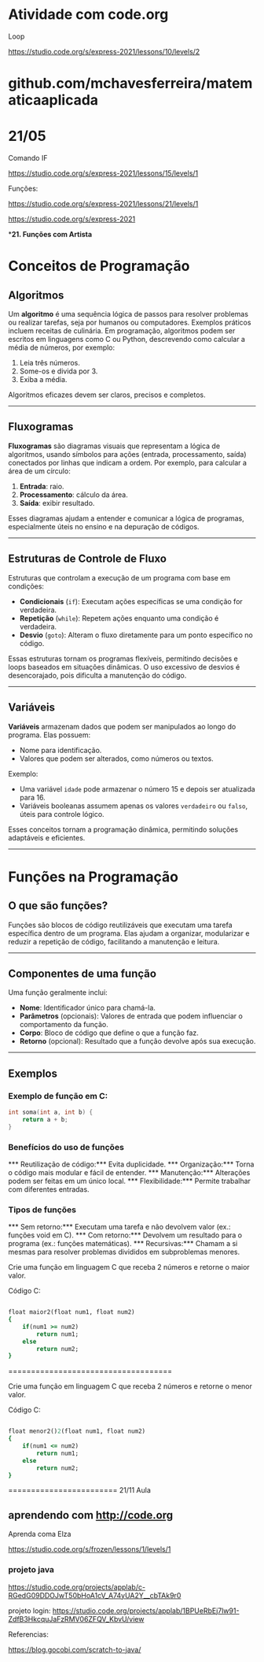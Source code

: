 

#  Atividade com code.org

Loop

https://studio.code.org/s/express-2021/lessons/10/levels/2

# github.com/mchavesferreira/matematicaaplicada
# 21/05
Comando IF

https://studio.code.org/s/express-2021/lessons/15/levels/1

Funções:

https://studio.code.org/s/express-2021/lessons/21/levels/1




https://studio.code.org/s/express-2021

***21. Funções com Artista**

# Conceitos de Programação

## Algoritmos
Um **algoritmo** é uma sequência lógica de passos para resolver problemas ou realizar tarefas, seja por humanos ou computadores. Exemplos práticos incluem receitas de culinária. Em programação, algoritmos podem ser escritos em linguagens como C ou Python, descrevendo como calcular a média de números, por exemplo:

1. Leia três números.
2. Some-os e divida por 3.
3. Exiba a média.

Algoritmos eficazes devem ser claros, precisos e completos.

---

## Fluxogramas
**Fluxogramas** são diagramas visuais que representam a lógica de algoritmos, usando símbolos para ações (entrada, processamento, saída) conectados por linhas que indicam a ordem. Por exemplo, para calcular a área de um círculo:

1. **Entrada**: raio.
2. **Processamento**: cálculo da área.
3. **Saída**: exibir resultado.

Esses diagramas ajudam a entender e comunicar a lógica de programas, especialmente úteis no ensino e na depuração de códigos.

---

## Estruturas de Controle de Fluxo
Estruturas que controlam a execução de um programa com base em condições:

- **Condicionais** (`if`): Executam ações específicas se uma condição for verdadeira.
- **Repetição** (`while`): Repetem ações enquanto uma condição é verdadeira.
- **Desvio** (`goto`): Alteram o fluxo diretamente para um ponto específico no código.

Essas estruturas tornam os programas flexíveis, permitindo decisões e loops baseados em situações dinâmicas. O uso excessivo de desvios é desencorajado, pois dificulta a manutenção do código.

---

## Variáveis
**Variáveis** armazenam dados que podem ser manipulados ao longo do programa. Elas possuem:
- Nome para identificação.
- Valores que podem ser alterados, como números ou textos.

Exemplo:
- Uma variável `idade` pode armazenar o número 15 e depois ser atualizada para 16.
- Variáveis booleanas assumem apenas os valores `verdadeiro` ou `falso`, úteis para controle lógico.

Esses conceitos tornam a programação dinâmica, permitindo soluções adaptáveis e eficientes.


---

# Funções na Programação

## O que são funções?
Funções são blocos de código reutilizáveis que executam uma tarefa específica dentro de um programa. Elas ajudam a organizar, modularizar e reduzir a repetição de código, facilitando a manutenção e leitura.

---

## Componentes de uma função
Uma função geralmente inclui:
- **Nome**: Identificador único para chamá-la.
- **Parâmetros** (opcionais): Valores de entrada que podem influenciar o comportamento da função.
- **Corpo**: Bloco de código que define o que a função faz.
- **Retorno** (opcional): Resultado que a função devolve após sua execução.

---

## Exemplos
### Exemplo de função em C:
```c
int soma(int a, int b) {
    return a + b;
}
```

### Benefícios do uso de funções

*** Reutilização de código:*** Evita duplicidade.
*** Organização:*** Torna o código mais modular e fácil de entender.
*** Manutenção:*** Alterações podem ser feitas em um único local.
*** Flexibilidade:*** Permite trabalhar com diferentes entradas.

### Tipos de funções

*** Sem retorno:*** Executam uma tarefa e não devolvem valor (ex.: funções void em C).
*** Com retorno:*** Devolvem um resultado para o programa (ex.: funções matemáticas).
*** Recursivas:*** Chamam a si mesmas para resolver problemas divididos em subproblemas menores.


Crie uma função em linguagem C que receba 2 números e retorne o maior valor.

Código C:

```ruby

float maior2(float num1, float num2)
{
    if(num1 >= num2)
        return num1;
    else
        return num2;
}
```
====================================

 Crie uma função em linguagem C que receba 2 números e retorne o menor valor.

Código C:

```ruby

float menor2()2(float num1, float num2)
{
    if(num1 <= num2)
        return num1;
    else
        return num2;
}
```

========================
21/11 Aula

## aprendendo com http://code.org



Aprenda coma Elza

https://studio.code.org/s/frozen/lessons/1/levels/1


### projeto java
https://studio.code.org/projects/applab/c-RGedG09DDOJwT50bHoA1cV_A74yUA2Y__cbTAk9r0

projeto login:
https://studio.code.org/projects/applab/1BPUeRbEj7lw91-ZdfB3HkcquJaFzRMV06ZFQV_KbvU/view




Referencias:

https://blog.gocobi.com/scratch-to-java/


